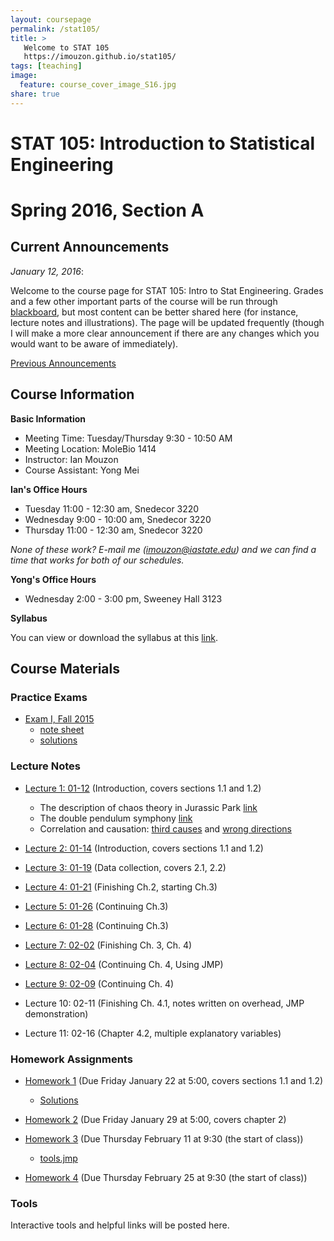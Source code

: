 ```yaml
---
layout: coursepage
permalink: /stat105/
title: >
   Welcome to STAT 105
   https://imouzon.github.io/stat105/
tags: [teaching]
image:
  feature: course_cover_image_S16.jpg
share: true
---
```


# STAT 105: Introduction to Statistical Engineering 

# Spring 2016, Section A

## Current Announcements

*January 12, 2016*:

Welcome to the course page for STAT 105: Intro to Stat Engineering. 
Grades and a few other important parts of the course will be run through [blackboard](https://bb.its.iastate.edu/), but most content can be better shared here (for instance, lecture notes and illustrations).
The page will be updated frequently (though I will make a more clear announcement if there are any changes which you would want to be aware of immediately).

[Previous Announcements](https://imouzon.github.io/stat105/announcements/)

## Course Information

**Basic Information**

-  Meeting Time: Tuesday/Thursday 9:30 - 10:50 AM
-  Meeting Location: MoleBio 1414
-  Instructor: Ian Mouzon
-  Course Assistant: Yong Mei

**Ian's Office Hours**

-  Tuesday 11:00 - 12:30 am, Snedecor 3220
-  Wednesday 9:00 - 10:00 am, Snedecor 3220
-  Thursday 11:00 - 12:30 am, Snedecor 3220

*None of these work? E-mail me (imouzon@iastate.edu) and we can find a time that works for both of our schedules.*

**Yong's Office Hours**

-  Wednesday 2:00 - 3:00 pm, Sweeney Hall 3123

**Syllabus**

You can view or download the syllabus at this [link](./syllabus_stat105_S16.pdf).


## Course Materials

### Practice Exams

-  [Exam I, Fall 2015](./practice_exams/stat105_F15_exam1_formB_print.pdf)
   -  [note sheet](./practice_exams/stat105_note_sheet_exam1.pdf)
   -  [solutions](./practice_exams/stat105_F15_exam1B_soln.pdf)

### Lecture Notes

-  [Lecture 1: 01-12](./lectures/lecture1/lecture1.html) (Introduction, covers sections 1.1 and 1.2)
   -  The description of chaos theory in Jurassic Park [link](https://www.youtube.com/watch?v=5cVLUPwrSmU)
   -  The double pendulum symphony [link](https://www.youtube.com/watch?v=MtJLhb9yaPc)
   -  Correlation and causation: [third causes](https://en.wikipedia.org/wiki/Third-cause_fallacy) and [wrong directions](https://en.wikipedia.org/wiki/Wrong_direction)

-  [Lecture 2: 01-14](./lectures/lecture2/lecture2.html) (Introduction, covers sections 1.1 and 1.2)

-  [Lecture 3: 01-19](./lectures/lecture3/lecture3.html) (Data collection, covers 2.1, 2.2)

-  [Lecture 4: 01-21](./lectures/lecture4/lecture4.html) (Finishing Ch.2, starting Ch.3)

-  [Lecture 5: 01-26](./lectures/lecture5/lecture5.html) (Continuing Ch.3)

-  [Lecture 6: 01-28](./lectures/lecture6/lecture6.html) (Continuing Ch.3)

-  [Lecture 7: 02-02](./lectures/lecture7/lecture7.html) (Finishing Ch. 3, Ch. 4)

-  [Lecture 8: 02-04](./lectures/lecture8/lecture8.html) (Continuing Ch. 4, Using JMP)

-  [Lecture 9: 02-09](./lectures/lecture9/lecture9.html) (Continuing Ch. 4)

-  Lecture 10: 02-11 (Finishing Ch. 4.1, notes written on overhead, JMP demonstration)

-  Lecture 11: 02-16 (Chapter 4.2, multiple explanatory variables)

### Homework Assignments

-  [Homework 1](./hw/hw1/stat105_hw1.pdf) (Due Friday January 22 at 5:00, covers sections 1.1 and 1.2)

   -  [Solutions](./hw/hw1/stat105_hw1_soln.pdf)

-  [Homework 2](./hw/hw2/stat105_hw2.pdf) (Due Friday January 29 at 5:00, covers chapter 2)

-  [Homework 3](./hw/hw3/stat105_hw3.pdf) (Due Thursday February 11 at 9:30 (the start of class))
   -  [tools.jmp](./hw/hw3/tools.jmp)

-  [Homework 4](./hw/hw4/stat105_hw4.pdf) (Due Thursday February 25 at 9:30 (the start of class))

### Tools

Interactive tools and helpful links will be posted here.
